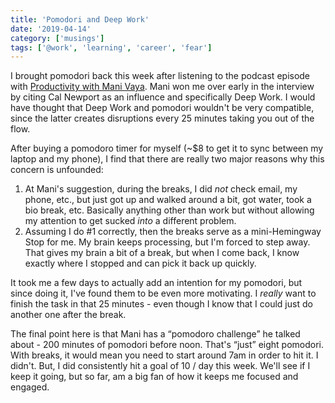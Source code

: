 ```yaml
---
title: 'Pomodori and Deep Work'
date: '2019-04-14'
category: ['musings']
tags: ['@work', 'learning', 'career', 'fear']
---
```


I brought pomodori back this week after listening to the podcast episode with [Productivity with Mani Vaya](https://overcast.fm/+B1THOPAVc). Mani won me over early in the interview by citing Cal Newport as an influence and specifically Deep Work. I would have thought that Deep Work and pomodori wouldn't be very compatible, since the latter creates disruptions every 25 minutes taking you out of the flow.

After buying a pomodoro timer for myself (~\$8 to get it to sync between my laptop and my phone), I find that there are really two major reasons why this concern is unfounded:

1. At Mani's suggestion, during the breaks, I did _not_ check email, my phone, etc., but just got up and walked around a bit, got water, took a bio break, etc. Basically anything other than work but without allowing my attention to get sucked _into_ a different problem.
2. Assuming I do #1 correctly, then the breaks serve as a mini-Hemingway Stop for me. My brain keeps processing, but I'm forced to step away. That gives my brain a bit of a break, but when I come back, I know exactly where I stopped and can pick it back up quickly.

It took me a few days to actually add an intention for my pomodori, but since doing it, I've found them to be even more motivating. I _really_ want to finish the task in that 25 minutes - even though I know that I could just do another one after the break.

The final point here is that Mani has a “pomodoro challenge” he talked about - 200 minutes of pomodori before noon. That's “just” eight pomodori. With breaks, it would mean you need to start around 7am in order to hit it. I didn't. But, I did consistently hit a goal of 10 / day this week. We'll see if I keep it going, but so far, am a big fan of how it keeps me focused and engaged.
